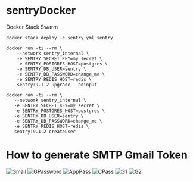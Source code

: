 # sentryDocker
Docker Stack Swarm

```
docker stack deploy -c sentry.yml sentry
```

```
docker run -ti --rm \
    --network sentry_internal \
    -e SENTRY_SECRET_KEY=my_secret \
    -e SENTRY_POSTGRES_HOST=postgres \
    -e SENTRY_DB_USER=sentry \
    -e SENTRY_DB_PASSWORD=change_me \
    -e SENTRY_REDIS_HOST=redis \
    sentry:9.1.2 upgrade --noinput
 ```
 
 ```
 docker run -ti --rm \
    --network sentry_internal \
    -e SENTRY_SECRET_KEY=my_secret \
    -e SENTRY_POSTGRES_HOST=postgres \
    -e SENTRY_DB_USER=sentry \
    -e SENTRY_DB_PASSWORD=change_me \
    -e SENTRY_REDIS_HOST=redis \
    sentry:9.1.2 createuser
  ```  


# How to generate SMTP Gmail Token
![Gmail](https://user-images.githubusercontent.com/22466745/90329668-7fdd1200-dfc4-11ea-972e-57f1deb4af2d.png)
![GPassword](https://user-images.githubusercontent.com/22466745/90329683-97b49600-dfc4-11ea-845c-f550db02a656.png)
![AppPass](https://user-images.githubusercontent.com/22466745/90329761-0691ef00-dfc5-11ea-9be5-eb0bf207056d.png)
![CPass](https://user-images.githubusercontent.com/22466745/90329763-08f44900-dfc5-11ea-9d1f-1a9ddb666b6a.png)
![G1](https://user-images.githubusercontent.com/22466745/90329765-0a257600-dfc5-11ea-83cb-e47d9dcba4ca.png)
![G2](https://user-images.githubusercontent.com/22466745/90329766-0abe0c80-dfc5-11ea-8f15-20102e00b9f6.png)
